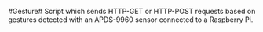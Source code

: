 #Gesture#
Script which sends HTTP-GET or HTTP-POST requests based on gestures detected with an APDS-9960 sensor connected to a Raspberry Pi.
